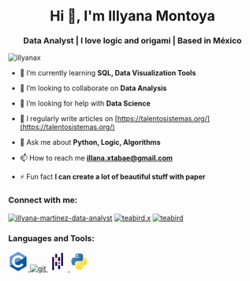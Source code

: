 <h1 align="center">Hi 👋, I'm Illyana Montoya</h1>
<h3 align="center">Data Analyst | I love logic and origami | Based in México</h3>

<p align="left"> <img src="https://komarev.com/ghpvc/?username=illyanax&label=Profile%20views&color=0e75b6&style=flat" alt="illyanax" /> </p>

- 🌱 I’m currently learning **SQL, Data Visualization Tools**

- 👯 I’m looking to collaborate on **Data Analysis**

- 🤝 I’m looking for help with **Data Science**

- 📝 I regularly write articles on [https://talentosistemas.org/](https://talentosistemas.org/)

- 💬 Ask me about **Python, Logic, Algorithms**

- 📫 How to reach me **illana.xtabae@gmail.com**

- ⚡ Fun fact **I can create a lot of beautiful stuff with paper**

<h3 align="left">Connect with me:</h3>
<p align="left">
<a href="https://linkedin.com/in/illyana-martinez-data-analyst" target="blank"><img align="center" src="https://raw.githubusercontent.com/rahuldkjain/github-profile-readme-generator/master/src/images/icons/Social/linked-in-alt.svg" alt="illyana-martinez-data-analyst" height="30" width="40" /></a>
<a href="https://instagram.com/teabird.x" target="blank"><img align="center" src="https://raw.githubusercontent.com/rahuldkjain/github-profile-readme-generator/master/src/images/icons/Social/instagram.svg" alt="teabird.x" height="30" width="40" /></a>
<a href="https://www.leetcode.com/teabird" target="blank"><img align="center" src="https://raw.githubusercontent.com/rahuldkjain/github-profile-readme-generator/master/src/images/icons/Social/leet-code.svg" alt="teabird" height="30" width="40" /></a>
</p>

<h3 align="left">Languages and Tools:</h3>
<p align="left"> <a href="https://www.cprogramming.com/" target="_blank" rel="noreferrer"> <img src="https://raw.githubusercontent.com/devicons/devicon/master/icons/c/c-original.svg" alt="c" width="40" height="40"/> </a> <a href="https://git-scm.com/" target="_blank" rel="noreferrer"> <img src="https://www.vectorlogo.zone/logos/git-scm/git-scm-icon.svg" alt="git" width="40" height="40"/> </a> <a href="https://pandas.pydata.org/" target="_blank" rel="noreferrer"> <img src="https://raw.githubusercontent.com/devicons/devicon/2ae2a900d2f041da66e950e4d48052658d850630/icons/pandas/pandas-original.svg" alt="pandas" width="40" height="40"/> </a> <a href="https://www.python.org" target="_blank" rel="noreferrer"> <img src="https://raw.githubusercontent.com/devicons/devicon/master/icons/python/python-original.svg" alt="python" width="40" height="40"/> </a> </p>
